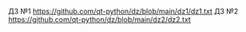 ДЗ №1 https://github.com/qt-python/dz/blob/main/dz1/dz1.txt
ДЗ №2 https://github.com/qt-python/dz/blob/main/dz2/dz2.txt